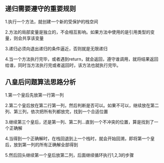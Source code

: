 ## 递归需要遵守的重要规则
1.执行一个方法，就创建一个新的受保护的栈空间

2.方法的局部変量是独立的，不会相互影响。如果方法中使用的是引用类型的变量，则会共享该变量

3.递归必须向退出递归的条件逼近，否则就是无限递归

4.当一个方法执行完毕，或者遇到return，就会返回，遵守谁调用，就将结果返回给谁，同时当方法执行完或者返回时，该方法也就执行完毕。

## 八皇后问题算法思路分析
1.第一个皇后先放第一行第一列

2.第二个皇后放在第二行第一列，然后判断是否可以。如果不可以，继续放在第二列、第三列，依次把所有列都放完，找到一个合适位置

3.继续第三个皇后，还是第一列、第二列...直到一个不冲突的位置，算是找到了一个正确解

4.当得到一个正确解时，在栈回退到上一个栈时，就会开始回溯，即将第一个皇后，放到第一列的所有正确解全部得到

5.然后回头继续第一个皇后放第二列，后面继续循环执行1,2,3的步骤
